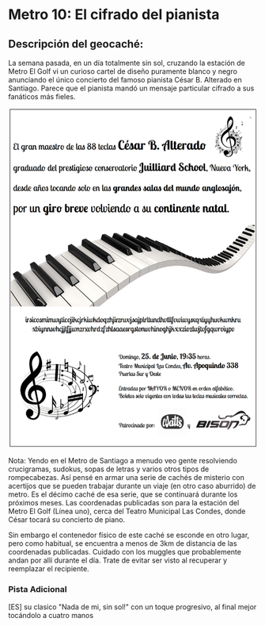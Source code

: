 # Metro 10: El cifrado del pianista

## Descripción del geocaché:

La semana pasada, en un día totalmente sin sol, cruzando la estación de Metro El Golf vi un curioso cartel de diseño puramente blanco y negro anunciando el único concierto del famoso pianista César B. Alterado en Santiago. Parece que el pianista mandó un mensaje particular cifrado a sus fanáticos más fieles.

![alt text](image.png)

Nota: Yendo en el Metro de Santiago a menudo veo gente resolviendo crucigramas, sudokus, sopas de letras y varios otros tipos de rompecabezas. Así pensé en armar una serie de cachés de misterio con acertijos que se pueden trabajar durante un viaje (en otro caso aburrido) de metro. Es el décimo caché de esa serie, que se continuará durante los próximos meses. Las coordenadas publicadas son para la estación del Metro El Golf (Línea uno), cerca del Teatro Municipal Las Condes, donde César tocará su concierto de piano.

Sin embargo el contenedor físico de este caché se esconde en otro lugar, pero como habitual, se encuentra a menos de 3km de distancia de las coordenadas publicadas. Cuidado con los muggles que probablemente andan por allí durante el día. Trate de evitar ser visto al recuperar y reemplazar el recipiente.

### Pista Adicional

[ES] su clasico "Nada de mi, sin sol!" con un toque progresivo, al final mejor tocándolo a cuatro manos 